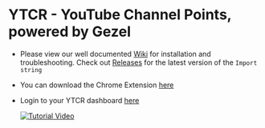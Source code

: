 # YTCR - YouTube Channel Points, powered by Gezel
- Please view our well documented [Wiki](https://wiki.gezel.io/ytcr) for installation and troubleshooting. Check out [Releases](https://github.com/gezelio/YTCR-Streamerbot/releases) for the latest version of the `Import string`
- You can download the Chrome Extension [here](https://gezel.io/download-ytcr)
- Login to your YTCR dashboard [here](https://ytcr.gezel.io)

  [![Tutorial Video](https://img.youtube.com/vi/FNc9ez3S5fc/0.jpg)](https://www.youtube.com/watch?v=FNc9ez3S5fc) 
